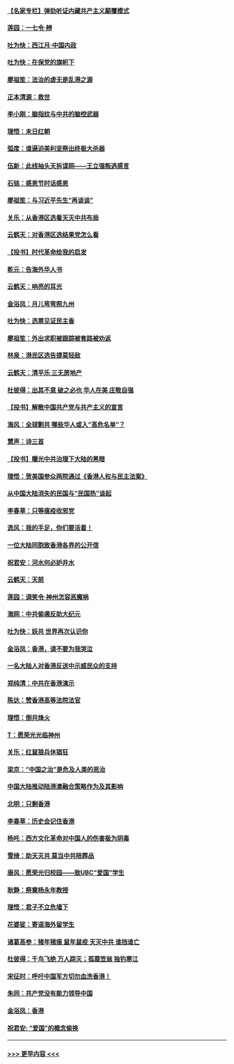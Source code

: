 #### [【名家专栏】弹劾听证内藏共产主义颠覆模式](../pages/nsc993/n11693563.md?t=12020701) 
#### [莲园：一七令‧辨](../pages/nsc993/n11692558.md?t=12020701) 
#### [吐为快：西江月·中国内政](../pages/nsc993/n11692071.md?t=12020701) 
#### [吐为快：在保党的旗帜下](../pages/nsc993/n11691188.md?t=12020701) 
#### [廖祖笙：法治的虚无是乱港之源](../pages/nsc993/n11690605.md?t=12020701) 
#### [正本清源：救世](../pages/nsc993/n11689134.md?t=12020701) 
#### [李小刚：脑指纹与中共的脑控武器](../pages/nsc993/n11688900.md?t=12020701) 
#### [理悟：末日红朝](../pages/nsc993/n11688829.md?t=12020701) 
#### [弧度：谁逼迫美利坚祭出终极大杀器](../pages/nsc993/n11688735.md?t=12020701) 
#### [伍新：此线抽头天拆谍网——王立强叛逃感言](../pages/nsc993/n11687981.md?t=12020701) 
#### [石铭：感恩节时话感恩](../pages/nsc993/n11687568.md?t=12020701) 
#### [廖祖笙：与习近平先生“再谈谈”](../pages/nsc993/n11687005.md?t=12020701) 
#### [关乐：从香港区选看天灭中共布局](../pages/nsc993/n11686647.md?t=12020701) 
#### [云鹤天：对香港区选结果党怎么看](../pages/nsc993/n11686216.md?t=12020701) 
#### [【投书】时代革命给我的启发](../pages/nsc993/n11684287.md?t=12020701) 
#### [乾元：告海外华人书](../pages/nsc993/n11684044.md?t=12020701) 
#### [云鹤天：响亮的耳光](../pages/nsc993/n11684254.md?t=12020701) 
#### [金浴凤：月儿弯弯照九州](../pages/nsc993/n11684231.md?t=12020701) 
#### [吐为快：选票见证民主香](../pages/nsc993/n11684206.md?t=12020701) 
#### [廖祖笙：外出求职被跟踪被套路被劝返](../pages/nsc993/n11683874.md?t=12020701) 
#### [林泉：港民区选告捷莫轻敌](../pages/nsc993/n11683930.md?t=12020701) 
#### [云鹤天：清平乐 三无房地产](../pages/nsc993/n11681521.md?t=12020701) 
#### [杜彼得：出其不意 破之必也 华人在美 庄敬自强](../pages/nsc993/n11679554.md?t=12020701) 
#### [【投书】解散中国共产党与共产主义的宣言](../pages/nsc993/n11679177.md?t=12020701) 
#### [海风：全球剿共 哪些华人或入“高危名单”？](../pages/nsc993/n11678617.md?t=12020701) 
#### [慧声：诗三首](../pages/nsc993/n11678848.md?t=12020701) 
#### [【投书】曝光中共治理下大陆的黑暗](../pages/nsc993/n11678674.md?t=12020701) 
#### [理悟：贺美国参众两院通过《香港人权与民主法案》](../pages/nsc993/n11678104.md?t=12020701) 
#### [从中国大陆消失的民国与“民国热”谈起](../pages/nsc993/n11678075.md?t=12020701) 
#### [李春草：只等瘟疫收邪党](../pages/nsc993/n11677308.md?t=12020701) 
#### [逸风：我的手足，你们要活着！](../pages/nsc993/n11676352.md?t=12020701) 
#### [一位大陆同胞致香港各界的公开信](../pages/nsc993/n11675761.md?t=12020701) 
#### [祝君安：河水何必妒井水](../pages/nsc993/n11675746.md?t=12020701) 
#### [云鹤天：天怒](../pages/nsc993/n11675718.md?t=12020701) 
#### [莲园：调笑令‧神州怎容恶魔祸](../pages/nsc993/n11675648.md?t=12020701) 
#### [海网：中共偷袭反助大纪元](../pages/nsc993/n11673515.md?t=12020701) 
#### [吐为快：妖共 世界再次认识你](../pages/nsc993/n11673506.md?t=12020701) 
#### [金浴凤：香港，请不要为我哭泣](../pages/nsc993/n11673248.md?t=12020701) 
#### [一名大陆人对香港反送中示威民众的支持](../pages/nsc993/n11672615.md?t=12020701) 
#### [郑纯清：中共在香港演示](../pages/nsc993/n11670539.md?t=12020701) 
#### [陈达：赞香港高等法院法官](../pages/nsc993/n11669542.md?t=12020701) 
#### [理悟：倒共烽火](../pages/nsc993/n11668844.md?t=12020701) 
#### [T：愿荣光光临神州](../pages/nsc993/n11668421.md?t=12020701) 
#### [关乐：红鼠狼兵休猖狂](../pages/nsc993/n11668378.md?t=12020701) 
#### [梁京：“中国之治”是危及人类的恶治](../pages/nsc993/n11668328.md?t=12020701) 
#### [中国大陆推动陆港澳融合策略作为及其影响](../pages/nsc993/n11668157.md?t=12020701) 
#### [北明：只剩香港](../pages/nsc993/n11668002.md?t=12020701) 
#### [李春草：历史会记住香港](../pages/nsc993/n11667927.md?t=12020701) 
#### [杨吒：西方文化革命对中国人的伤害极为阴毒](../pages/nsc993/n11664521.md?t=12020701) 
#### [雪绮：助天灭共 莫当中共陪葬品](../pages/nsc993/n11662650.md?t=12020701) 
#### [唐风：愿荣光归校园——致UBC“爱国”学生](../pages/nsc993/n11662194.md?t=12020701) 
#### [耿静：祭奠杨永年教授](../pages/nsc993/n11662514.md?t=12020701) 
#### [理悟：君子不立危墙下](../pages/nsc993/n11662172.md?t=12020701) 
#### [花婆娑：寄语海外留学生](../pages/nsc993/n11662121.md?t=12020701) 
#### [诸葛高参：猪年猪瘟 鼠年鼠疫 天灭中共 谁挡谁亡](../pages/nsc993/n11661980.md?t=12020701) 
#### [杜彼得：千鸟飞绝 万人踪灭；孤蓑笠翁 独钓寒江](../pages/nsc993/n11661170.md?t=12020701) 
#### [宋征时：呼吁中国军方切勿血洗香港！](../pages/nsc993/n11415318.md?t=12020701) 
#### [朱同：共产党没有能力领导中国](../pages/nsc993/n11660421.md?t=12020701) 
#### [金浴凤：香港](../pages/nsc993/n11660419.md?t=12020701) 
#### [祝君安: “爱国”的概念偷换](../pages/nsc993/n11659706.md?t=12020701) 

----
#### [ >>> 更早内容 <<< ](../indexes/nsc993-earlier.md)
